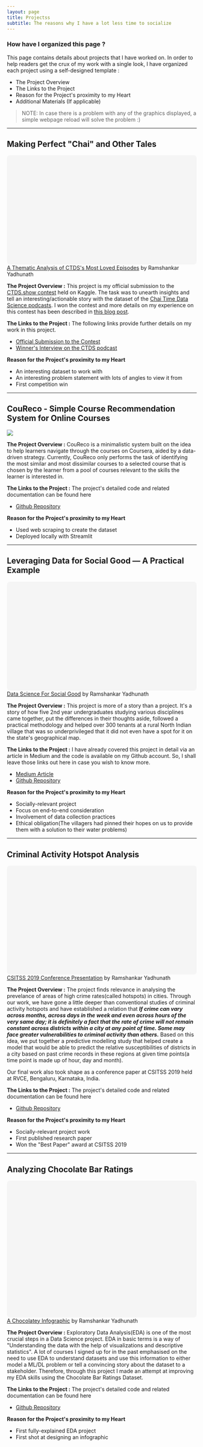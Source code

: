 ```yaml
---
layout: page
title: Projectss
subtitle: The reasons why I have a lot less time to socialize
---
```


### How have I organized this page ?
This page contains details about projects that I have worked on. In order to help readers get the crux of my work with a single look, I have organized each project using a self-designed template :
- The Project Overview
- The Links to the Project
- Reason for the Project's proximity to my Heart
- Additional Materials (If applicable)

> NOTE: In case there is a problem with any of the graphics displayed, a simple webpage reload will solve the problem :)

---

## Making Perfect "Chai" and Other Tales

<div
 class="canva-embed"
 data-design-id="DAEBxI13Mww"
 data-height-ratio="0.5625"
 style="padding:56.2500% 5px 5px 5px;background:rgba(0,0,0,0.03);border-radius:8px;"
></div>
<script async src="https:&#x2F;&#x2F;sdk.canva.com&#x2F;v1&#x2F;embed.js"></script>
<a href="https:&#x2F;&#x2F;www.canva.com&#x2F;design&#x2F;DAEBxI13Mww&#x2F;view?utm_content=DAEBxI13Mww&amp;utm_campaign=designshare&amp;utm_medium=embeds&amp;utm_source=link" target="_blank" rel="noopener">A Thematic Analysis of CTDS's Most Loved Episodes</a> by Ramshankar Yadhunath

**The Project Overview :**
This project is my official submission to the [CTDS.show contest](https://www.kaggle.com/rohanrao/chai-time-data-science/discussion/156137) held on Kaggle. The task was to unearth insights and tell an interesting/actionable story with the dataset of the [Chai Time Data Science podcasts](https://chaitimedatascience.com/). I won the contest and more details on my experience on this contest has been described in [this blog post](https://ry05.github.io/2020-07-25-making-perfect-chai/).  

**The Links to the Project :**
The following links provide further details on my work in this project.  

- [Official Submission to the Contest](https://www.kaggle.com/thedatabeast/making-perfect-chai-and-other-tales)
- [Winner's Interview on the CTDS podcast](https://www.youtube.com/watch?v=6RrZyQoG1lY)

**Reason for the Project's proximity to my Heart**  
- An interesting dataset to work with
- An interesting problem statement with lots of angles to view it from
- First competition win

---

## CouReco - Simple Course Recommendation System for Online Courses

![](https://github.com/ry05/couReco/blob/master/img/coureco-init.JPG?raw=true)

**The Project Overview :**
CouReco is a minimalistic system built on the idea to help learners navigate through the courses on Coursera, aided by a data-driven strategy. Currently, CouReco only performs the task of identifying the most similar and most dissimilar courses to a selected course that is chosen by the learner from a pool of courses relevant to the skills the learner is interested in.

**The Links to the Project :**
The project's detailed code and related documentation can be found here

- [Github Repository](https://github.com/ry05/couReco)

**Reason for the Project's proximity to my Heart**  
- Used web scraping to create the dataset
- Deployed locally with Streamlit

---

## Leveraging Data for Social Good — A Practical Example

<div
 class="canva-embed"
 data-design-id="DADvUP7pTZo"
 data-height-ratio="0.5625"
 style="padding:56.2500% 5px 5px 5px;background:rgba(0,0,0,0.03);border-radius:8px;"
></div>
<script async src="https:&#x2F;&#x2F;sdk.canva.com&#x2F;v1&#x2F;embed.js"></script>
<a href="https:&#x2F;&#x2F;www.canva.com&#x2F;design&#x2F;DADvUP7pTZo&#x2F;view?utm_content=DADvUP7pTZo&amp;utm_campaign=designshare&amp;utm_medium=embeds&amp;utm_source=link" target="_blank" rel="noopener">Data Science For Social Good</a> by Ramshankar Yadhunath

**The Project Overview :**
This project is more of a story than a project. It's a story of how five 2nd year undergraduates studying various disciplines came together, put the differences in their thoughts aside, followed a practical methodology and helped over 300 tenants at a rural North Indian village that was so underprivileged that it did not even have a spot for it on the state's geographical map. 

**The Links to the Project :**
I have already covered this project in detail via an article in Medium and the code is available on my Github account. So, I shall leave those links out here in case you wish to know more.

- [Medium Article](http://bit.ly/village-data-analysis)
- [Github Repository](https://github.com/ry05/Live-in-Labs-Analysis)

**Reason for the Project's proximity to my Heart**
- Socially-relevant project
- Focus on end-to-end consideration
- Involvement of data collection practices
- Ethical obligation(The villagers had pinned their hopes on us to provide them with a solution to their water problems)

---

## Criminal Activity Hotspot Analysis

<div
 class="canva-embed"
 data-design-id="DADubNfwIig"
 data-height-ratio="0.5625"
 style="padding:56.2500% 5px 5px 5px;background:rgba(0,0,0,0.03);border-radius:8px;"
></div>
<script async src="https:&#x2F;&#x2F;sdk.canva.com&#x2F;v1&#x2F;embed.js"></script>
<a href="https:&#x2F;&#x2F;www.canva.com&#x2F;design&#x2F;DADubNfwIig&#x2F;view?utm_content=DADubNfwIig&amp;utm_campaign=designshare&amp;utm_medium=embeds&amp;utm_source=link" target="_blank" rel="noopener">CSITSS 2019 Conference Presentation</a> by Ramshankar Yadhunath

**The Project Overview :**
The project finds relevance in analysing the prevelance of areas of high crime rates(called hotspots) in cities. Through our work, we have gone a little deeper than conventional studies of criminal activity hotspots and have established a relation that ***If crime can vary across months, across days in the week and even across hours of the very same day; it is definitely a fact that the rate of crime will not remain constant across districts within a city at any point of time. Some may face greater vulnerabilities to criminal activity than others.*** Based on this idea, we put together a predictive modelling study that helped create a model that would be able to predict the relative susceptibilities of districts in a city based on past crime records in these regions at given time points(a time point is made up of hour, day and month).  

Our final work also took shape as a conference paper at CSITSS 2019 held at RVCE, Bengaluru, Karnataka, India.

**The Links to the Project :**
The project's detailed code and related documentation can be found here

- [Github Repository](https://github.com/ry05/Criminal-Activity-Hotspots)

**Reason for the Project's proximity to my Heart**
- Socially-relevant project work
- First published research paper
- Won the "Best Paper" award at CSITSS 2019

---

## Analyzing Chocolate Bar Ratings

<div
 class="canva-embed"
 data-design-id="DADpW1Kfk2U"
 data-height-ratio="0.7071"
 style="padding:70.7071% 5px 5px 5px;background:rgba(0,0,0,0.03);border-radius:8px;"
></div>
<script async src="https:&#x2F;&#x2F;sdk.canva.com&#x2F;v1&#x2F;embed.js"></script>
<a href="https:&#x2F;&#x2F;www.canva.com&#x2F;design&#x2F;DADpW1Kfk2U&#x2F;view?utm_content=DADpW1Kfk2U&amp;utm_campaign=designshare&amp;utm_medium=embeds&amp;utm_source=link" target="_blank" rel="noopener">A Chocolatey Infographic</a> by Ramshankar Yadhunath

**The Project Overview :**
Exploratory Data Analysis(EDA) is one of the most crucial steps in a Data Science project. EDA in basic terms is a way of "Understanding the data with the help of visualizations and descriptive statistics". A lot of courses I signed up for in the past emphasised on the need to use EDA to understand datasets and use this information to either model a ML/DL problem or tell a convincing story about the dataset to a stakeholder.
Therefore, through this project I made an attempt at improving my EDA skills using the Chocolate Bar Ratings Dataset.

**The Links to the Project :**
The project's detailed code and related documentation can be found here

- [Github Repository](https://github.com/ry05/Chocolate-Bar-Analysis)

**Reason for the Project's proximity to my Heart**
- First fully-explained EDA project
- First shot at designing an infographic
